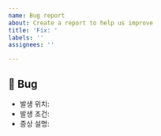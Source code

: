 ```yaml
---
name: Bug report
about: Create a report to help us improve
title: 'Fix: '
labels: ''
assignees: ''

---
```


## 🐞 Bug
- 발생 위치: 
- 발생 조건: 
- 증상 설명: 

<!-- 우측 project 설정해주세요. -->
